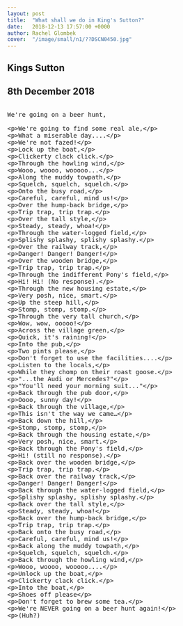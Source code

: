 ```yaml
---
layout: post
title:  "What shall we do in King's Sutton?"
date:   2018-12-13 17:57:00 +0000
author: Rachel Glombek
cover:  "/image/small/n1/??DSCN0450.jpg"
---
```


<h2>Kings Sutton</h2>
<h2>8th December 2018</h2>

<xmp>
We're going on a beer hunt,

We're going to find some real ale,

What a miserable day....

We're not fazed!
 

Lock up the boat,

Clickerty clack click.

Through the howling wind,

Wooo, woooo, wooooo...

Along the muddy towpath,

Squelch, squelch, squelch.

Onto the busy road,

Careful, careful, mind us!

Over the hump-back bridge,

Trip trap, trip trap.

Over the tall style,

Steady, steady, whoa!

Through the water-logged field,

Splishy splashy, splishy splashy.

Over the railway track,

Danger! Danger! Danger!

Over the wooden bridge,

Trip trap, trip trap.

Through the indifferent Pony's field,

Hi! Hi! (No response).

Through the new housing estate,

Very posh, nice, smart.

Up the steep hill,

Stomp, stomp, stomp.

Through the very tall church,

Wow, wow, ooooo!

Across the village green,

Quick, it's raining!
 

Into the pub,

Two pints please,

Don't forget to use the facilities....

Listen to the locals,

While they chomp on their roast goose.

"...the Audi or Mercedes?"

"You'll need your morning suit..."
 

Back through the pub door,

Oooo, sunny day!

Back through the village,

This isn't the way we came…

Back down the hill,

Stomp, stomp, stomp,

Back through the housing estate,

Very posh, nice, smart.

Back through the Pony's field,

Hi! (still no response).

Back over the wooden bridge,

Trip trap, trip trap.

Back over the railway track,

Danger! Danger! Danger!

Back through the water-logged field,

Splishy splashy, splishy splashy.

Back over the tall style,

Steady, steady, whoa!

Back over the hump-back bridge,

Trip trap, trip trap.

Back onto the busy road,

Careful, careful, mind us!

Back along the muddy towpath,

Squelch, squelch, squelch.

Back through the howling wind,

Wooo, woooo, wooooo....

Unlock up the boat,

Clickerty clack click.
 

Into the boat,

Shoes off please

Don't forget to brew some tea.

We're NEVER going on a beer hunt again!

(Huh?)
</xmp>
